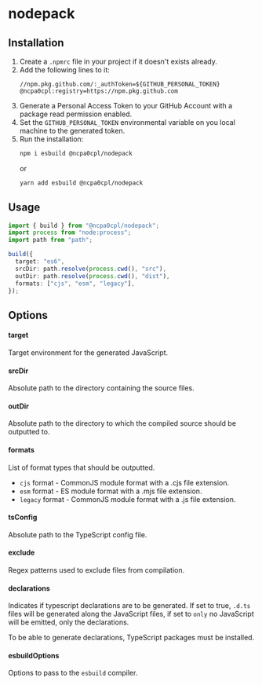 # nodepack

## Installation

1. Create a `.npmrc` file in your project if it doesn't exists already.
2. Add the following lines to it:
   ```npmrc
   //npm.pkg.github.com/:_authToken=${GITHUB_PERSONAL_TOKEN}
   @ncpa0cpl:registry=https://npm.pkg.github.com
   ```
3. Generate a Personal Access Token to your GitHub Account with a package read permission enabled.
4. Set the `GITHUB_PERSONAL_TOKEN` environmental variable on you local machine to the generated token.
5. Run the installation:
   ```sh
   npm i esbuild @ncpa0cpl/nodepack
   ```
   or
   ```sh
   yarn add esbuild @ncpa0cpl/nodepack
   ```

## Usage

```ts
import { build } from "@ncpa0cpl/nodepack";
import process from "node:process";
import path from "path";

build({
  target: "es6",
  srcDir: path.resolve(process.cwd(), "src"),
  outDir: path.resolve(process.cwd(), "dist"),
  formats: ["cjs", "esm", "legacy"],
});
```

## Options

#### target

Target environment for the generated JavaScript.

#### srcDir

Absolute path to the directory containing the source files.

#### outDir

Absolute path to the directory to which the compiled source should be outputted to.

#### formats

List of format types that should be outputted.

- `cjs` format - CommonJS module format with a .cjs file extension.
- `esm` format - ES module format with a .mjs file extension.
- `legacy` format - CommonJS module format with a .js file extension.

#### tsConfig

Absolute path to the TypeScript config file.

#### exclude

Regex patterns used to exclude files from compilation.

#### declarations

Indicates if typescript declarations are to be generated. If set to true, `.d.ts` files will be generated along the JavaScript files, if set to `only` no JavaScript will be emitted, only the declarations.

To be able to generate declarations, TypeScript packages must be installed.

#### esbuildOptions

Options to pass to the `esbuild` compiler.
